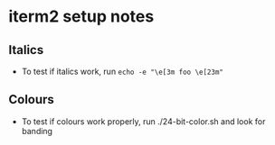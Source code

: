 # iterm2 setup notes

## Italics
* To test if italics work, run `echo -e "\e[3m foo \e[23m"`

## Colours
* To test if colours work properly, run ./24-bit-color.sh and look for banding
